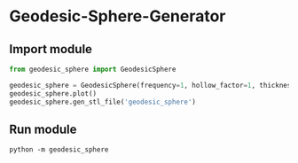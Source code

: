 # Geodesic-Sphere-Generator

## Import module
```python
from geodesic_sphere import GeodesicSphere

geodesic_sphere = GeodesicSphere(frequency=1, hollow_factor=1, thickness_factor=10)
geodesic_sphere.plot()
geodesic_sphere.gen_stl_file('geodesic_sphere')
```

## Run module

```
python -m geodesic_sphere
```

